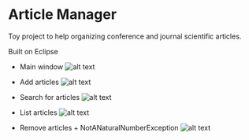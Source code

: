 # Article Manager

Toy project to help organizing conference and journal scientific articles.

Built on Eclipse


- Main window
![alt text](https://imgur.com/Zu2vzhw.jpg)

- Add articles
![alt text](https://imgur.com/1sVlm1e.jpg)

- Search for articles
![alt text](https://imgur.com/o1hoJrf.jpg)

- List articles
![alt text](https://imgur.com/dDRxP5Z.jpg)

- Remove articles + NotANaturalNumberException
![alt text](https://imgur.com/Buy0ls6.jpg)

